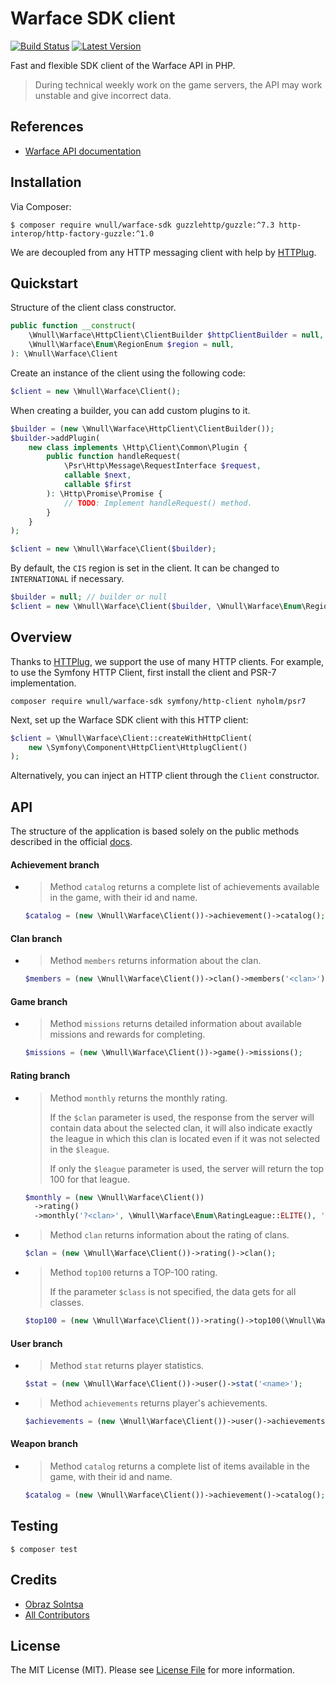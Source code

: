 # Warface  SDK client

[![Build Status](https://travis-ci.com/wnull/warface-sdk.svg?branch=main)](https://travis-ci.com/brefphp/bref)
[![Latest Version](https://img.shields.io/github/release/wnull/warface-sdk.svg)](https://packagist.org/packages/wnull/warface-sdk)

Fast and flexible SDK client of the Warface API in PHP.

> During technical weekly work on the game servers, the API may work unstable and give incorrect data.

## References

- [Warface API documentation](https://ru.warface.com/wiki/index.php/API)

## Installation

Via Composer:

```shell
$ composer require wnull/warface-sdk guzzlehttp/guzzle:^7.3 http-interop/http-factory-guzzle:^1.0
```

We are decoupled from any HTTP messaging client with help by [HTTPlug](https://httplug.io/).

## Quickstart

Structure of the client class constructor.

```php
public function __construct(
    \Wnull\Warface\HttpClient\ClientBuilder $httpClientBuilder = null, 
    \Wnull\Warface\Enum\RegionEnum $region = null,
): \Wnull\Warface\Client
```

Create an instance of the client using the following code:

```php
$client = new \Wnull\Warface\Client();
```

When creating a builder, you can add custom plugins to it.

```php
$builder = (new \Wnull\Warface\HttpClient\ClientBuilder());
$builder->addPlugin(
    new class implements \Http\Client\Common\Plugin {
        public function handleRequest(
            \Psr\Http\Message\RequestInterface $request, 
            callable $next, 
            callable $first
        ): \Http\Promise\Promise {
            // TODO: Implement handleRequest() method.
        }
    }
);

$client = new \Wnull\Warface\Client($builder);
```

By default, the `CIS` region is set in the client. It can be changed to `INTERNATIONAL` if necessary.

```php
$builder = null; // builder or null
$client = new \Wnull\Warface\Client($builder, \Wnull\Warface\Enum\RegionEnum::INTERNATIONAL());
```

## Overview

Thanks to [HTTPlug](https://httplug.io), we support the use of many HTTP clients. For example, to use the Symfony HTTP
Client, first install the client and PSR-7 implementation.

```shell
composer require wnull/warface-sdk symfony/http-client nyholm/psr7
```

Next, set up the Warface SDK client with this HTTP client:

```php
$client = \Wnull\Warface\Client::createWithHttpClient(
    new \Symfony\Component\HttpClient\HttplugClient()
);
```

Alternatively, you can inject an HTTP client through the `Client` constructor.

## API

The structure of the application is based solely on the public methods described in the official [docs](#references).

#### Achievement branch

- > Method `catalog` returns a complete list of achievements available in the game, with their id and name.

  ```php
  $catalog = (new \Wnull\Warface\Client())->achievement()->catalog();
  ```

#### Clan branch

- > Method `members` returns information about the clan.

  ```php
  $members = (new \Wnull\Warface\Client())->clan()->members('<clan>');
  ```

#### Game branch

- > Method `missions` returns detailed information about available missions and rewards for completing.

  ```php
  $missions = (new \Wnull\Warface\Client())->game()->missions();
  ```

#### Rating branch

- > Method `monthly` returns the monthly rating.
  >
  > If the `$clan` parameter is used, the response from the server will contain data about the selected clan, it will also indicate exactly the league in which this clan is located even if it was not selected in the `$league`.
  >
  > If only the `$league` parameter is used, the server will return the top 100 for that league.

  ```php
  $monthly = (new \Wnull\Warface\Client())
    ->rating()
    ->monthly('?<clan>', \Wnull\Warface\Enum\RatingLeague::ELITE(), '?<page>');
  ```

- > Method `clan` returns information about the rating of clans.

  ```php
  $clan = (new \Wnull\Warface\Client())->rating()->clan();
  ```

- > Method `top100` returns a TOP-100 rating.
  > 
  > If the parameter `$class` is not specified, the data gets for all classes.

  ```php
  $top100 = (new \Wnull\Warface\Client())->rating()->top100(\Wnull\Warface\Enum\GameClass::MEDIC());
  ```

#### User branch

- > Method `stat` returns player statistics.

  ```php
  $stat = (new \Wnull\Warface\Client())->user()->stat('<name>');
  ```

- > Method `achievements` returns player's achievements.

  ```php
  $achievements = (new \Wnull\Warface\Client())->user()->achievements('<name>');
  ```

#### Weapon branch

- > Method `catalog` returns a complete list of items available in the game, with their id and name.

  ```php
  $catalog = (new \Wnull\Warface\Client())->achievement()->catalog();
  ```

## Testing

```shell
$ composer test
```

## Credits

- [Obraz Solntsa](https://github.com/wnull)
- [All Contributors](https://github.com/wnull/warface-sdk/graphs/contributors)

## License

The MIT License (MIT). Please see [License File](LICENSE) for more information.
